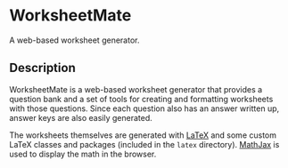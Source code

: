 # WorksheetMate

A web-based worksheet generator.

## Description

WorksheetMate is a web-based worksheet generator that provides a question bank and a set of tools for creating and formatting worksheets with those questions. Since each question also has an answer written up, answer keys are also easily generated.

The worksheets themselves are generated with [LaTeX](https://www.latex-project.org/) and some custom LaTeX classes and packages (included in the `latex` directory). [MathJax](https://www.mathjax.org/) is used to display the math in the browser.